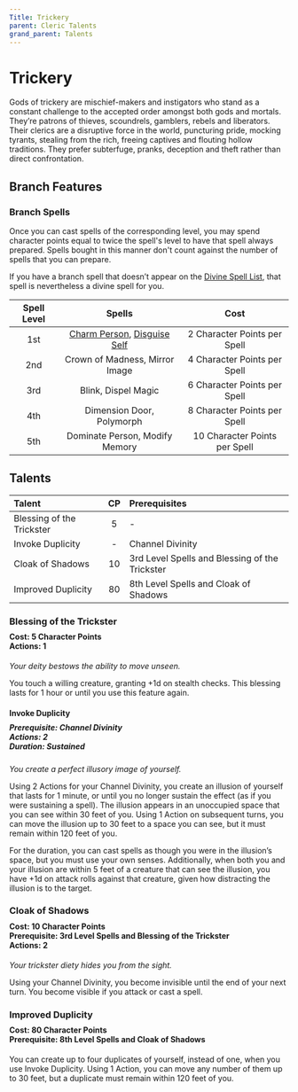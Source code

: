 ```yaml
---
Title: Trickery
parent: Cleric Talents
grand_parent: Talents
---
```

 
# Trickery
Gods of trickery are mischief-makers and instigators who stand as a constant challenge to the accepted order amongst both gods and mortals. They’re patrons of thieves, scoundrels, gamblers, rebels and liberators. Their clerics are a disruptive force in the world, puncturing pride, mocking tyrants, stealing from the rich, freeing captives and flouting hollow traditions. They prefer subterfuge, pranks, deception and theft rather than direct confrontation.

## Branch Features

### Branch Spells
Once you can cast spells of the corresponding level, you may spend character points equal to twice the spell's level to have that spell always prepared. Spells bought in this manner don't count against the number of spells that you can prepare.
 
If you have a branch spell that doesn’t appear on the [Divine Spell List](https://stormchaserroleplaying.com/stormchaserRPG/Spells/Lists/Divine/), that spell is nevertheless a divine spell for you.
 
| Spell Level | Spells | Cost |
|:-----------:|:------:|:----:|
| 1st | [Charm Person](https://stormchaserroleplaying.com/stormchaserRPG/Spells/1/Charms/#charm-person), [Disguise Self](https://stormchaserroleplaying.com/stormchaserRPG/Spells/1/Illusion/#disguise-self) | 2 Character Points per Spell |
| 2nd | Crown of Madness, Mirror Image | 4 Character Points per Spell |
| 3rd | Blink, Dispel Magic | 6 Character Points per Spell |
| 4th | Dimension Door, Polymorph | 8 Character Points per Spell |
| 5th | Dominate Person, Modify Memory | 10 Character Points per Spell |

 
## Talents
 
| Talent | CP | Prerequisites |
|:-------|:--:|:--------------|
| Blessing of the Trickster | 5  | - |
| Invoke Duplicity          | -  | Channel Divinity |
| Cloak of Shadows          | 10 | 3rd Level Spells and Blessing of the Trickster |  
| Improved Duplicity        | 80 | 8th Level Spells and Cloak of Shadows  |  

### Blessing of the Trickster
 
<div style="margin-top:-10px;"></div>
 
#### **Cost:** 5 Character Points<br>**Actions:** 1
*Your deity bestows the ability to move unseen.*

You touch a willing creature, granting +1d on stealth checks. This blessing lasts for 1 hour or until you use this feature again.

#### Invoke Duplicity

<div style="margin-top:-10px;"></div>
 
##### **Prerequisite:** Channel Divinity<br>**Actions:** 2<br> **Duration:** Sustained
*You create a perfect illusory image of yourself.* 

Using 2 Actions for your Channel Divinity, you create an illusion of yourself that lasts for 1 minute, or until you no longer sustain the effect (as if you were sustaining a spell). The illusion appears in an unoccupied space that you can see within 30 feet of you. Using 1 Action on subsequent turns, you can move the illusion up to 30 feet to a space you can see, but it must remain within 120 feet of you.

For the duration, you can cast spells as though you were in the illusion’s space, but you must use your own senses. Additionally, when both you and your illusion are within 5 feet of a creature that can see the illusion, you have +1d on attack rolls against that creature, given how distracting the illusion is to the target.

### Cloak of Shadows
 
<div style="margin-top:-10px;"></div>
 
#### **Cost:** 10 Character Points<br>**Prerequisite:** 3rd Level Spells and Blessing of the Trickster<br>**Actions:** 2
*Your trickster diety hides you from the sight.*

Using your Channel Divinity, you become invisible until the end of your next turn. You become visible if you attack or cast a spell.

### Improved Duplicity
 
<div style="margin-top:-10px;"></div>
 
#### **Cost:** 80 Character Points<br>**Prerequisite:** 8th Level Spells and Cloak of Shadows
You can create up to four duplicates of yourself, instead of one, when you use Invoke Duplicity. Using 1 Action, you can move any number of them up to 30 feet, but a duplicate must remain within 120 feet of you.
